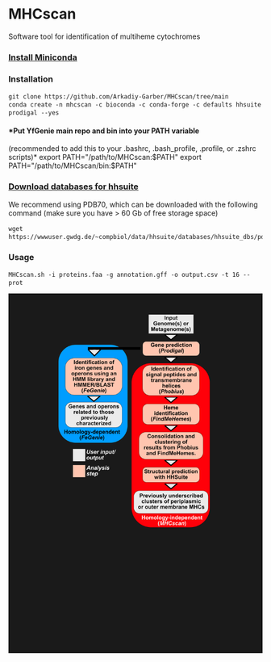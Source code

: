 # MHCscan
Software tool for identification of multiheme cytochromes

### [Install Miniconda](https://docs.conda.io/en/latest/miniconda.html)
### Installation
    git clone https://github.com/Arkadiy-Garber/MHCscan/tree/main
    conda create -n mhcscan -c bioconda -c conda-forge -c defaults hhsuite prodigal --yes
    
#### *Put YfGenie main repo and bin into your PATH variable
(recommended to add this to your .bashrc, .bash_profile, .profile, or .zshrc scripts)*
    export PATH="/path/to/MHCscan:$PATH"
    export PATH="/path/to/MHCscan/bin:$PATH"
    
### [Download databases for hhsuite](https://github.com/soedinglab/hh-suite)
We recommend using PDB70, which can be downloaded with the following command (make sure you have > 60 Gb of free storage space)

    wget https://wwwuser.gwdg.de/~compbiol/data/hhsuite/databases/hhsuite_dbs/pdb70_from_mmcif_latest.tar.gz

### Usage
    MHCscan.sh -i proteins.faa -g annotation.gff -o output.csv -t 16 --prot

![pipeline](https://github.com/Arkadiy-Garber/MHCscan/blob/main/pipeline.png)

